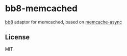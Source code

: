 # bb8-memcached

[bb8](https://github.com/khuey/bb8) adaptor for memcached, based on [memcache-async](https://github.com/vavrusa/memcache-async)

## License

MIT

